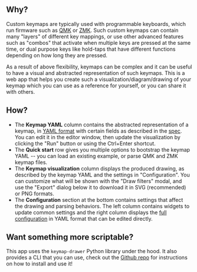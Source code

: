 ## Why?

Custom keymaps are typically used with programmable keyboards, which run firmware such as [QMK](https://qmk.fm) or [ZMK](https://zmk.dev).
Such custom keymaps can contain many "layers" of different key mappings, or use other advanced features such as "combos" that activate when
multiple keys are pressed at the same time, or dual purpose keys like hold-taps that have different functions depending on how long they are pressed.

As a result of above flexibility, keymaps can be complex and it can be useful to have a visual and abstracted representation of such keymaps.
This is a web app that helps you create such a visualization/diagram/drawing of your keymap which you can use as a reference for
yourself, or you can share it with others.

## How?

- The **Keymap YAML** column contains the abstracted representation of a keymap, in [YAML format](https://en.wikipedia.org/wiki/YAML)
  with certain fields as described in the [spec](https://github.com/caksoylar/keymap-drawer/blob/main/KEYMAP_SPEC.md). You can edit it in the editor window, then update the visualization by clicking the
  "Run" button or using the Ctrl+Enter shortcut.
- The **Quick start** row gives you multiple options to bootstrap the keymap YAML -- you can load an existing example, or
  parse QMK and ZMK keymap files.
- The **Keymap visualization** column displays the produced drawing, as described by the keymap YAML and the settings in "Configuration".
  You can customize what will be shown with the "Draw filters" modal, and use the "Export" dialog below it to download it in
  SVG (recommended) or PNG formats.
- The **Configuration** section at the bottom contains settings that affect the drawing and parsing behaviors.
  The left column contains widgets to update common settings and the right column displays the
  [full configuration](https://github.com/caksoylar/keymap-drawer/blob/main/CONFIGURATION.md) in
  YAML format that can be edited directly.

## Want something more scriptable?

This app uses the `keymap-drawer` Python library under the hood.
It also provides a CLI that you can use, check out the [Github repo](https://github.com/caksoylar/keymap-drawer) for instructions on how to install and use it!
